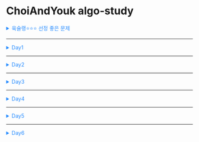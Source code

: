 # ChoiAndYouk algo-study


<details>
<summary style="color:rgb(40, 140, 300);"> 육슐랭⭐⭐⭐ 선정 좋은 문제 </summary>
<div markdown="1">

<br>
  
**1039 교환**
- 그래프 탐색, 백트래킹, DP <br>
https://www.acmicpc.net/problem/1039

평가 : 백트래킹과 DP를 혼용하여 메모이제이션을 구현함으로써 많은 것을 배울 수 있는 좋은 문제이다.

</div>
</details>


---

<details>
<summary style="color:rgb(40, 140, 300);"> Day1 </summary>
<div markdown="1">

<br>
  
### BitMasking & Implement
https://www.acmicpc.net/problem/11723

### Data Structure
https://www.acmicpc.net/problem/11286

### GraphSearch & Simulator
https://www.acmicpc.net/problem/16236


</div>
</details>

---

<details>
<summary style="color:rgb(40, 140, 300);"> Day2 </summary>
<div markdown="1">

<br>
  

### Data Structure
https://www.acmicpc.net/problem/7662

### GraphSearch
https://www.acmicpc.net/problem/1043

### GraphSearch
https://www.acmicpc.net/problem/1167


</div>
</details>


---

<details>
<summary style="color:rgb(40, 140, 300);"> Day3 </summary>
<div markdown="1">

<br>
  

### DP
https://www.acmicpc.net/problem/1788

### Backtracking & BruteForce
https://www.acmicpc.net/problem/1038

### GraphSearch
https://www.acmicpc.net/problem/1039


</div>
</details>


---

<details>
<summary style="color:rgb(40, 140, 300);"> Day4 </summary>
<div markdown="1">

<br>
  
### DP
https://www.acmicpc.net/problem/1904

### Backtracking
https://www.acmicpc.net/problem/14629

### GraphSearch
https://www.acmicpc.net/problem/5567

</div>
</details>

---


<details>
<summary style="color:rgb(40, 140, 300);"> Day5 </summary>
<div markdown="1">

<br>
  
### DP
[https://www.acmicpc.net/problem/2193](https://www.acmicpc.net/problem/2193)

### Backtracking
[https://www.acmicpc.net/problem/14629](https://www.acmicpc.net/problem/2529)

### GraphSearch
[https://www.acmicpc.net/problem/14501](https://www.acmicpc.net/problem/14501)

</div>
</details>


---

<details>
<summary style="color:rgb(40, 140, 300);"> Day6 </summary>
<div markdown="1">

<br>
  
### DP
https://www.acmicpc.net/problem/9657

### Backtracking
https://www.acmicpc.net/problem/1189

### GraphSearch
https://www.acmicpc.net/problem/2349


</div>
</details>




